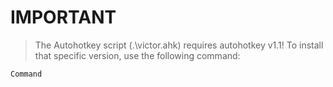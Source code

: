 # IMPORTANT
> The Autohotkey script (.\victor.ahk) requires autohotkey v1.1! To install that specific version, use the following command:

`Command`
